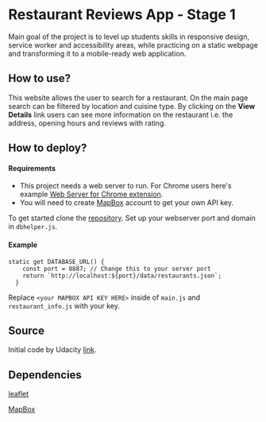 # Restaurant Reviews App - Stage 1
Main goal of the project is to level up students skills in responsive design, service worker and accessibility areas, while practicing on a static webpage and transforming it to a mobile-ready web application.
## How to use?
This website allows the user to search for a restaurant. On the main page search can be filtered by location and cuisine type.
By clicking on the **View Details** link users can see more information on the restaurant i.e. the address, opening hours and reviews with rating.
## How to deploy?
#### Requirements
* This project needs a web server to run. For Chrome users here's example [Web Server for Chrome extension](https://chrome.google.com/webstore/detail/web-server-for-chrome/ofhbbkphhbklhfoeikjpcbhemlocgigb?hl=en).
* You will need to create [MapBox](https://www.mapbox.com/) account to get your own API key.

To get started clone the [repository](https://github.com/pressR2/RestaurantApp.git). Set up your webserver port and domain in `dbhelper.js`.
#### Example

```
static get DATABASE_URL() {
    const port = 8887; // Change this to your server port
    return `http://localhost:${port}/data/restaurants.json`;
  }
```
Replace `<your MAPBOX API KEY HERE>` inside of `main.js` and `restaurant_info.js` with your key.
## Source
Initial code by Udacity [link](https://github.com/udacity/mws-restaurant-stage-1).
## Dependencies
[leaflet](https://leafletjs.com/)

[MapBox](https://www.mapbox.com/)


